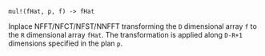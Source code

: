 ```
mul!(fHat, p, f) -> fHat
```

Inplace NFFT/NFCT/NFST/NNFFT transforming the `D` dimensional array `f` to the `R` dimensional array `fHat`. The transformation is applied along `D-R+1` dimensions specified in the plan `p`.
